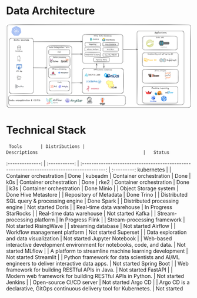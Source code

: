 # Data Architecture

![Architecture](./architecture.png)

# Technical Stack

     Tools       | Distributions |                                        Descriptions                                        |   Status
:--------------: | :-----------: | :----------------------------------------------------------------------------------------: | :---------:
   kubernetes    |               |                                  Container orchestration                                   |    Done
                 |    kubeadm    |                                  Container orchestration                                   |    Done
                 |      k0s      |                                  Container orchestration                                   |    Done
                 |     rke2      |                                  Container orchestration                                   |    Done
                 |      k3s      |                                  Container orchestration                                   |    Done
     Minio       |               |                                   Object Storage system                                    |    Done
 Hive Metastore  |               |                                   Repository of Metadata                                   |    Done
     Trino       |               |                         Distributed SQL query & processing engine                          |    Done
     Spark       |               |                               Distributed processing engine                                | Not started
     Doris       |               |                                  Real-time data warehouse                                  | In Progress
   StarRocks     |               |                                  Real-time data warehouse                                  | Not started
     Kafka       |               |                                 Stream-processing platform                                 | In Progress
     Flink       |               |                                Stream-processing framework                                 | Not started
   RisingWave    |               |                                     streaming database                                     | Not started
    Airflow      |               |                                Workflow management platform                                | Not started
    Superset     |               |                          Data exploration and data visualization                           | Not started
Jupyter Notebook |               |        Web-based interactive development environment for notebooks, code, and data.        | Not started
     MLflow      |               |                   A platform to streamline machine learning development                    | Not started
   Streamlit     |               | Python framework for data scientists and AI/ML engineers to deliver interactive data apps. | Not started
  Spring Boot    |               |                      Web framework for building RESTful APIs in Java.                      | Not started
    FastAPI      |               |                 Modern web framework for building RESTful APIs in Python.                  | Not started
    Jenkins      |               |                                  Open-source CI/CD server                                  | Not started
    Argo CD      |               |         Argo CD is a declarative, GitOps continuous delivery tool for Kubernetes.          | Not started
